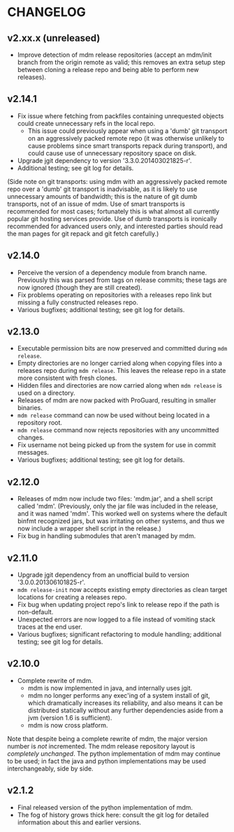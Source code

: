 CHANGELOG
=========

v2.xx.x (unreleased)
--------------------

- Improve detection of mdm release repositories (accept an mdm/init branch from the origin remote as valid; this removes an extra setup step between cloning a release repo and being able to perform new releases).



v2.14.1
-------

- Fix issue where fetching from packfiles containing unrequested objects could create unnecessary refs in the local repo.
  - This issue could previously appear when using a 'dumb' git transport on an aggressively packed remote repo (it was otherwise unlikely to cause problems since smart transports repack during transport), and could cause use of unnecessary repository space on disk.
- Upgrade jgit dependency to version '3.3.0.201403021825-r'.
- Additional testing; see git log for details.

(Side note on git transports: using mdm with an aggressively packed remote repo over a 'dumb' git transport is inadvisable, as it is likely to use unnecessary amounts of bandwidth; this is the nature of git dumb transports, not of an issue of mdm.
Use of smart transports is recommended for most cases; fortunately this is what almost all currently popular git hosting services provide.
Use of dumb transports is ironically recommended for advanced users only, and interested parties should read the man pages for git repack and git fetch carefully.)



v2.14.0
-------

- Perceive the version of a dependency module from branch name.  Previously this was parsed from tags on release commits; these tags are now ignored (though they are still created).
- Fix problems operating on repositories with a releases repo link but missing a fully constructed releases repo.
- Various bugfixes; additional testing; see git log for details.



v2.13.0
-------

- Executable permission bits are now preserved and committed during `mdm release`.
- Empty directories are no longer carried along when copying files into a releases repo during `mdm release`.  This leaves the release repo in a state more consistent with fresh clones.
- Hidden files and directories are now carried along when `mdm release` is used on a directory.
- Releases of mdm are now packed with ProGuard, resulting in smaller binaries.
- `mdm release` command can now be used without being located in a repository root.
- `mdm release` command now rejects repositories with any uncommitted changes.
- Fix username not being picked up from the system for use in commit messages.
- Various bugfixes; additional testing; see git log for details.



v2.12.0
-------

- Releases of mdm now include two files: 'mdm.jar', and a shell script called 'mdm'.  (Previously, only the jar file was included in the release, and it was named 'mdm'.  This worked well on systems where the default binfmt recognized jars, but was irritating on other systems, and thus we now include a wrapper shell script in the release.)
- Fix bug in handling submodules that aren't managed by mdm.



v2.11.0
-------

- Upgrade jgit dependency from an unofficial build to version '3.0.0.201306101825-r'.
- `mdm release-init` now accepts existing empty directories as clean target locations for creating a releases repo.
- Fix bug when updating project repo's link to release repo if the path is non-default.
- Unexpected errors are now logged to a file instead of vomiting stack traces at the end user.
- Various bugfixes; significant refactoring to module handling; additional testing; see git log for details.



v2.10.0
-------

- Complete rewrite of mdm.
  - mdm is now implemented in java, and internally uses jgit.
  - mdm no longer performs any exec'ing of a system install of git, which dramatically increases its reliability, and also means it can be distributed statically without any further dependencies aside from a jvm (version 1.6 is sufficient).
  - mdm is now cross platform.

Note that despite being a complete rewrite of mdm, the major version number is *not* incremented.
The mdm release repository layout is *completely unchanged*.
The python implementation of mdm may continue to be used; in fact the java and python implementations may be used interchangeably, side by side.



v2.1.2
------

- Final released version of the python implementation of mdm.
- The fog of history grows thick here: consult the git log for detailed information about this and earlier versions.


